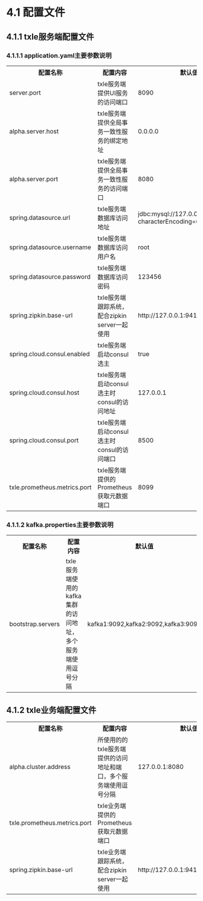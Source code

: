 # 4.1 配置文件
## 4.1.1 txle服务端配置文件
### 4.1.1.1 application.yaml主要参数说明
<table>
<tr>
<th>配置名称</th>
<th>配置内容</th>
<th>默认值</th>
</tr>
<tr>
<td>server.port</td>
<td>txle服务端提供UI服务的访问端口</td>
<td>8090</td>
</tr>
<tr>
<td>alpha.server.host</td>
<td>txle服务端提供全局事务一致性服务的绑定地址</td>
<td>0.0.0.0</td>
</tr>
<tr>
<td>alpha.server.port</td>
<td>txle服务端提供全局事务一致性服务的访问端口</td>
<td>8080</td>
</tr>
<tr>
<td>spring.datasource.url</td>
<td>txle服务端数据库访问地址</td>
<td>jdbc:mysql://127.0.0.1:3306/txle?characterEncoding=utf-8</td>
</tr>
<tr>
<td>spring.datasource.username</td>
<td>txle服务端数据库访问用户名</td>
<td>root</td>
</tr>
<tr>
<td>spring.datasource.password</td>
<td>txle服务端数据库访问密码</td>
<td>123456</td>
</tr>
<tr>
<td>spring.zipkin.base-url</td>
<td>txle服务端跟踪系统，配合zipkin server一起使用</td>
<td>http://127.0.0.1:9411/api/v2/spans</td>
</tr>
<tr>
<td>spring.cloud.consul.enabled</td>
<td>txle服务端启动consul选主</td>
<td>true</td>
</tr>
<tr>
<td>spring.cloud.consul.host</td>
<td>txle服务端启动consul选主时consul的访问地址</td>
<td>127.0.0.1</td>
</tr>
<tr>
<td>spring.cloud.consul.port</td>
<td>txle服务端启动consul选主时consul的访问端口</td>
<td>8500</td>
</tr>
<tr>
<td>txle.prometheus.metrics.port</td>
<td>txle服务端提供的Prometheus获取元数据端口</td>
<td>8099</td>
</tr>
</table>

### 4.1.1.2 kafka.properties主要参数说明
<table>
<tr>
<th>配置名称</th>
<th>配置内容</th>
<th>默认值</th>
</tr>
<tr>
<td>bootstrap.servers</td>
<td>txle服务端使用的kafka集群的访问地址，多个服务端使用逗号分隔</td>
<td>kafka1:9092,kafka2:9092,kafka3:9092</td>
</tr>
</table>

## 4.1.2 txle业务端配置文件
<table>
<tr>
<th>配置名称</th>
<th>配置内容</th>
<th>默认值</th>
</tr>
<tr>
<td>alpha.cluster.address</td>
<td>所使用的的txle服务端提供的访问地址和端口，多个服务端使用逗号分隔</td>
<td>127.0.0.1:8080</td>
</tr>
<tr>
<td>txle.prometheus.metrics.port</td>
<td>txle业务端提供的Prometheus获取元数据端口</td>
<td></td>
</tr>
<tr>
<td>spring.zipkin.base-url</td>
<td>txle业务端跟踪系统，配合zipkin server一起使用</td>
<td>http://127.0.0.1:9411/api/v2/spans</td>
</tr>
</table>